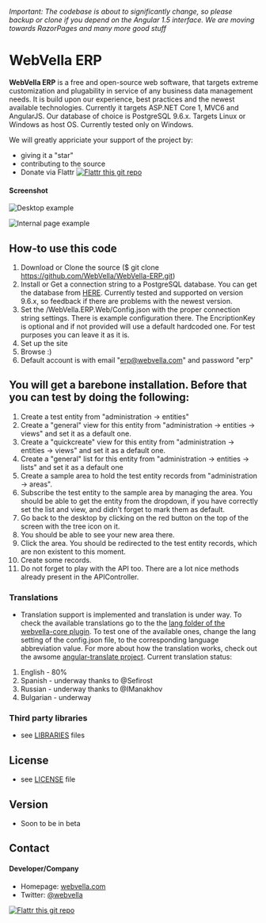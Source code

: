 *Important: The codebase is about to significantly change, so please backup or clone if you depend on the Angular 1.5 interface. We are moving towards RazorPages and many more good stuff*

WebVella ERP 
======
**WebVella ERP** is a free and open-source web software, that targets extreme customization and plugability in service of any business data management needs. It is build upon our experience, best practices and the newest available technologies. Currently it targets ASP.NET Core 1, MVC6 and AngularJS. Our database of choice is PostgreSQL 9.6.x. Targets Linux or Windows as host OS. Currently tested only on Windows.

We will greatly appriciate your support of the project by: 
* giving it a "star" 
* contributing to the source
* Donate via Flattr [![Flattr this git repo](http://api.flattr.com/button/flattr-badge-large.png)](https://flattr.com/submit/auto?user_id=webvella&url=https://github.com/WebVella/WebVella-ERP&title=WebVella-ERP&language=&tags=github&category=software) 

#### Screenshot
![Desktop example](https://cloud.githubusercontent.com/assets/341637/7510849/05e25a66-f4a9-11e4-8d2a-b19113017986.PNG "desktop example")

![Internal page example](https://cloud.githubusercontent.com/assets/341637/7510850/05e35cae-f4a9-11e4-8bfb-81640d82ce72.PNG "internal page example")

## How-to use this code
1. Download or Clone the source ($ git clone https://github.com/WebVella/WebVella-ERP.git)
2. Install or Get a connection string to a PostgreSQL database. You can get the database from [HERE](http://www.postgresql.org/). Currently tested and supported on version 9.6.x, so feedback if there are problems with the newest version.
3. Set the /WebVella.ERP.Web/Config.json with the proper connection string settings. There is example configuration there. The EncriptionKey is optional and if not provided will use a default hardcoded one. For test purposes you can leave it as it is.
4. Set up the site 
5. Browse :)
6. Default account is with email "erp@webvella.com" and password "erp"


## You will get a barebone installation. Before that you can test by doing the following:
1. Create a test entity from "administration -> entities"
2. Create a "general" view for this entity from "administration -> entities -> views" and set it as a default one.
3. Create a "quickcreate" view for this entity from "administration -> entities -> views" and set it as a default one.
4. Create a "general" list for this entity from "administration -> entities -> lists" and set it as a default one
5. Create a sample area to hold the test entity records from "administration -> areas".
6. Subscribe the test entity to the sample area by managing the area. You should be able to get the entity from the dropdown, if you have correctly set the list and view, and didn't forget to mark them as default.
7. Go back to the desktop by clicking on the red button on the top of the screen with the tree icon on it.
8. You should be able to see your new area there. 
9. Click the area. You should be redirected to the test entity records, which are non existent to this moment.
10. Create some records.
11. Do not forget to play with the API too. There are a lot nice methods already present in the APIController.

### Translations
* Translation support is implemented and translation is under way. To check the available translations go to the the [lang folder of the webvella-core plugin](https://github.com/WebVella/WebVella-ERP/tree/master/WebVella.ERP.Web/wwwroot/plugins/webvella-core/lang). To test one of the available ones, change the lang setting of the config.json file, to the corresponding language abbreviation value. For more about how the translation works, check out the awsome [angular-translate project](https://angular-translate.github.io/).
Current translation status:
1. English - 80%
2. Spanish - underway thanks to @Sefirost
3. Russian - underway thanks to @IManakhov
4. Bulgarian - underway

### Third party libraries
* see [LIBRARIES](https://github.com/WebVella/WebVella-ERP/blob/master/LIBRARIES.md) files

## License 
* see [LICENSE](https://github.com/WebVella/WebVella-ERP/blob/master/LICENSE.txt) file

## Version 
* Soon to be in beta

## Contact
#### Developer/Company
* Homepage: [webvella.com](http://webvella.com)
* Twitter: [@webvella](https://twitter.com/webvella "webvella on twitter")


[![Flattr this git repo](http://api.flattr.com/button/flattr-badge-large.png)](https://flattr.com/submit/auto?user_id=webvella&url=https://github.com/WebVella/WebVella-ERP&title=WebVella-ERP&language=&tags=github&category=software) 
